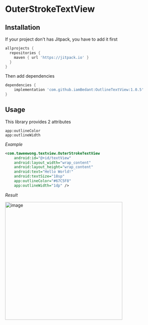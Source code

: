 # OuterStrokeTextView

## Installation

If your project don't has Jitpack, you have to add it first

```gradle
allprojects {
  repositories {
    maven { url 'https://jitpack.io' }
  }
}
```

Then add dependencies

```gradle
dependencies {
	implementation 'com.github.iamBedant:OutlineTextView:1.0.5'
}
```

## Usage

This library provides 2 attributes

```
app:outlineColor
app:outlineWidth
```

*Example*
```xml
<com.taweewong.textview.OuterStrokeTextView
    android:id="@+id/textView"
    android:layout_width="wrap_content"
    android:layout_height="wrap_content"
    android:text="Hello World!"
    android:textSize="18sp"
    app:outlineColor="#67C5F8"
    app:outlineWidth="1dp" />
```

*Result*

<img width="381" alt="image" src="https://user-images.githubusercontent.com/15921410/112095704-8d4c2180-8bcf-11eb-96ab-0fc036099ed0.png">
